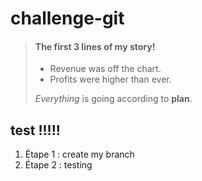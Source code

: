 # challenge-git
> #### The first 3 lines of my story!
>
> - Revenue was off the chart.
> - Profits were higher than ever.
>
>  *Everything* is going according to **plan**.

## test !!!!!
1. Étape 1 : create my branch
2. Étape 2 : testing